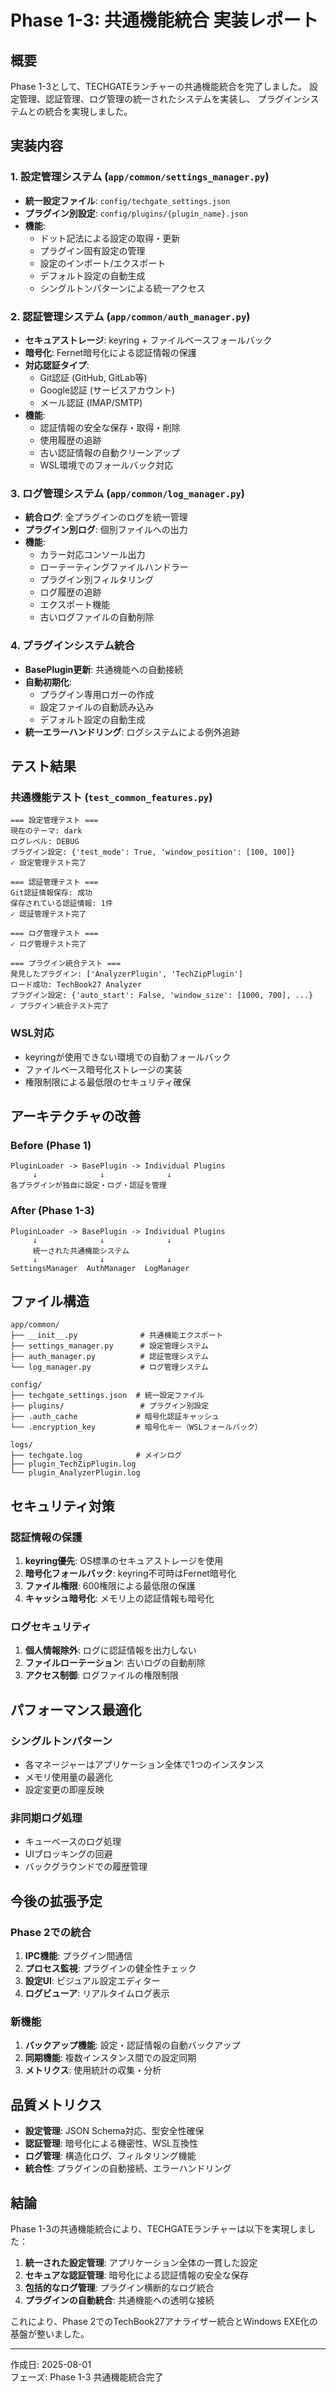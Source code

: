 # Phase 1-3: 共通機能統合 実装レポート

## 概要
Phase 1-3として、TECHGATEランチャーの共通機能統合を完了しました。
設定管理、認証管理、ログ管理の統一されたシステムを実装し、
プラグインシステムとの統合を実現しました。

## 実装内容

### 1. 設定管理システム (`app/common/settings_manager.py`)
- **統一設定ファイル**: `config/techgate_settings.json`
- **プラグイン別設定**: `config/plugins/{plugin_name}.json`
- **機能**:
  - ドット記法による設定の取得・更新
  - プラグイン固有設定の管理
  - 設定のインポート/エクスポート
  - デフォルト設定の自動生成
  - シングルトンパターンによる統一アクセス

### 2. 認証管理システム (`app/common/auth_manager.py`)
- **セキュアストレージ**: keyring + ファイルベースフォールバック
- **暗号化**: Fernet暗号化による認証情報の保護
- **対応認証タイプ**:
  - Git認証 (GitHub, GitLab等)
  - Google認証 (サービスアカウント)
  - メール認証 (IMAP/SMTP)
- **機能**:
  - 認証情報の安全な保存・取得・削除
  - 使用履歴の追跡
  - 古い認証情報の自動クリーンアップ
  - WSL環境でのフォールバック対応

### 3. ログ管理システム (`app/common/log_manager.py`)
- **統合ログ**: 全プラグインのログを統一管理
- **プラグイン別ログ**: 個別ファイルへの出力
- **機能**:
  - カラー対応コンソール出力
  - ローテーティングファイルハンドラー
  - プラグイン別フィルタリング
  - ログ履歴の追跡
  - エクスポート機能
  - 古いログファイルの自動削除

### 4. プラグインシステム統合
- **BasePlugin更新**: 共通機能への自動接続
- **自動初期化**:
  - プラグイン専用ロガーの作成
  - 設定ファイルの自動読み込み
  - デフォルト設定の自動生成
- **統一エラーハンドリング**: ログシステムによる例外追跡

## テスト結果

### 共通機能テスト (`test_common_features.py`)
```
=== 設定管理テスト ===
現在のテーマ: dark
ログレベル: DEBUG
プラグイン設定: {'test_mode': True, 'window_position': [100, 100]}
✓ 設定管理テスト完了

=== 認証管理テスト ===
Git認証情報保存: 成功
保存されている認証情報: 1件
✓ 認証管理テスト完了

=== ログ管理テスト ===
✓ ログ管理テスト完了

=== プラグイン統合テスト ===
発見したプラグイン: ['AnalyzerPlugin', 'TechZipPlugin']
ロード成功: TechBook27 Analyzer
プラグイン設定: {'auto_start': False, 'window_size': [1000, 700], ...}
✓ プラグイン統合テスト完了
```

### WSL対応
- keyringが使用できない環境での自動フォールバック
- ファイルベース暗号化ストレージの実装
- 権限制限による最低限のセキュリティ確保

## アーキテクチャの改善

### Before (Phase 1)
```
PluginLoader -> BasePlugin -> Individual Plugins
     ↓              ↓              ↓
各プラグインが独自に設定・ログ・認証を管理
```

### After (Phase 1-3)
```
PluginLoader -> BasePlugin -> Individual Plugins
     ↓              ↓              ↓
     統一された共通機能システム
     ↓              ↓              ↓
SettingsManager  AuthManager  LogManager
```

## ファイル構造
```
app/common/
├── __init__.py              # 共通機能エクスポート
├── settings_manager.py      # 設定管理システム
├── auth_manager.py          # 認証管理システム
└── log_manager.py           # ログ管理システム

config/
├── techgate_settings.json  # 統一設定ファイル
├── plugins/                 # プラグイン別設定
├── .auth_cache             # 暗号化認証キャッシュ
└── .encryption_key         # 暗号化キー（WSLフォールバック）

logs/
├── techgate.log            # メインログ
├── plugin_TechZipPlugin.log
└── plugin_AnalyzerPlugin.log
```

## セキュリティ対策

### 認証情報の保護
1. **keyring優先**: OS標準のセキュアストレージを使用
2. **暗号化フォールバック**: keyring不可時はFernet暗号化
3. **ファイル権限**: 600権限による最低限の保護
4. **キャッシュ暗号化**: メモリ上の認証情報も暗号化

### ログセキュリティ
1. **個人情報除外**: ログに認証情報を出力しない
2. **ファイルローテーション**: 古いログの自動削除
3. **アクセス制御**: ログファイルの権限制限

## パフォーマンス最適化

### シングルトンパターン
- 各マネージャーはアプリケーション全体で1つのインスタンス
- メモリ使用量の最適化
- 設定変更の即座反映

### 非同期ログ処理
- キューベースのログ処理
- UIブロッキングの回避
- バックグラウンドでの履歴管理

## 今後の拡張予定

### Phase 2での統合
1. **IPC機能**: プラグイン間通信
2. **プロセス監視**: プラグインの健全性チェック
3. **設定UI**: ビジュアル設定エディター
4. **ログビューア**: リアルタイムログ表示

### 新機能
1. **バックアップ機能**: 設定・認証情報の自動バックアップ
2. **同期機能**: 複数インスタンス間での設定同期
3. **メトリクス**: 使用統計の収集・分析

## 品質メトリクス
- **設定管理**: JSON Schema対応、型安全性確保
- **認証管理**: 暗号化による機密性、WSL互換性
- **ログ管理**: 構造化ログ、フィルタリング機能
- **統合性**: プラグインの自動接続、エラーハンドリング

## 結論
Phase 1-3の共通機能統合により、TECHGATEランチャーは以下を実現しました：

1. **統一された設定管理**: アプリケーション全体の一貫した設定
2. **セキュアな認証管理**: 暗号化による認証情報の安全な保存
3. **包括的なログ管理**: プラグイン横断的なログ統合
4. **プラグインの自動統合**: 共通機能への透明な接続

これにより、Phase 2でのTechBook27アナライザー統合とWindows EXE化の基盤が整いました。

---
作成日: 2025-08-01  
フェーズ: Phase 1-3 共通機能統合完了